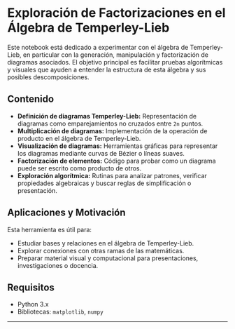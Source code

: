 # Exploración de Factorizaciones en el Álgebra de Temperley-Lieb

Este notebook está dedicado a experimentar con el álgebra de Temperley-Lieb, en particular con la generación, manipulación y factorización de diagramas asociados. El objetivo principal es facilitar pruebas algorítmicas y visuales que ayuden a entender la estructura de esta álgebra y sus posibles descomposiciones.

## Contenido

- **Definición de diagramas Temperley-Lieb:** Representación de diagramas como emparejamientos no cruzados entre `2n` puntos.
- **Multiplicación de diagramas:** Implementación de la operación de producto en el álgebra de Temperley-Lieb.
- **Visualización de diagramas:** Herramientas gráficas para representar los diagramas mediante curvas de Bézier o líneas suaves.
- **Factorización de elementos:** Código para probar como un diagrama puede ser escrito como producto de otros.
- **Exploración algorítmica:** Rutinas para analizar patrones, verificar propiedades algebraicas y buscar reglas de simplificación o presentación.

## Aplicaciones y Motivación

Esta herramienta es útil para:
- Estudiar bases y relaciones en el álgebra de Temperley-Lieb.
- Explorar conexiones con otras ramas de las matemáticas.
- Preparar material visual y computacional para presentaciones, investigaciones o docencia.

## Requisitos

- Python 3.x
- Bibliotecas: `matplotlib`, `numpy`

---